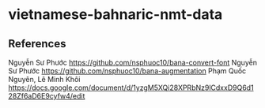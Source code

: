 # vietnamese-bahnaric-nmt-data
## References
Nguyễn Sư Phước https://github.com/nsphuoc10/bana-convert-font
Nguyễn Sư Phước https://github.com/nsphuoc10/bana-augmentation
Phạm Quốc Nguyên, Lê Minh Khôi https://docs.google.com/document/d/1yzgM5XQi28XPRbNz9lCdxxD9Q6d128Zf6aD6E9cyfw4/edit
